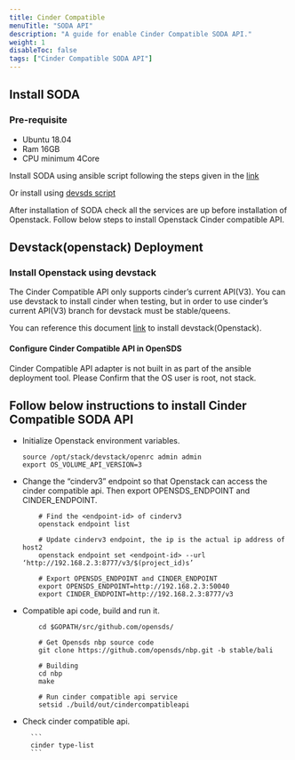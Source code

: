 ```yaml
---
title: Cinder Compatible 
menuTitle: "SODA API"
description: "A guide for enable Cinder Compatible SODA API."
weight: 1
disableToc: false
tags: ["Cinder Compatible SODA API"] 
---
```

## Install SODA

### Pre-requisite 
* Ubuntu 18.04
* Ram 16GB
* CPU minimum 4Core

Install SODA using ansible script following the steps given in the [link](https://docs.sodafoundation.io/soda-gettingstarted/installation-using-ansible/)

Or install using [devsds script](https://docs.sodafoundation.io/guides/developer-guides/file-share/)


After installation of SODA check all the services are up before installation of Openstack.
Follow below steps to install Openstack Cinder compatible API.

## Devstack(openstack) Deployment

### Install Openstack using devstack

The Cinder Compatible API only supports cinder’s current API(V3). 
You can use devstack to install cinder when testing, but in order to use cinder’s current API(V3) branch for devstack must be stable/queens.

You can reference this document [link](https://docs.openstack.org/devstack/latest/) to install devstack(Openstack).
 
#### Configure Cinder Compatible API in OpenSDS

Cinder Compatible API adapter is not built in as part of the ansible deployment tool. 
Please Confirm that the OS user is root, not stack.


## Follow below instructions to install Cinder Compatible SODA API

* Initialize Openstack environment variables.

	```
	source /opt/stack/devstack/openrc admin admin
    export OS_VOLUME_API_VERSION=3
	```
* Change the “cinderv3” endpoint so that Openstack can access the cinder compatible api. Then export OPENSDS_ENDPOINT and CINDER_ENDPOINT.
    
    ```
        # Find the <endpoint-id> of cinderv3
        openstack endpoint list
        
        # Update cinderv3 endpoint, the ip is the actual ip address of host2
        openstack endpoint set <endpoint-id> --url ‘http://192.168.2.3:8777/v3/$(project_id)s’
        
        # Export OPENSDS_ENDPOINT and CINDER_ENDPOINT
        export OPENSDS_ENDPOINT=http://192.168.2.3:50040
        export CINDER_ENDPOINT=http://192.168.2.3:8777/v3

    ```
  
* Compatible api code, build and run it.

	```
	    cd $GOPATH/src/github.com/opensds/
        
        # Get Opensds nbp source code
        git clone https://github.com/opensds/nbp.git -b stable/bali
        
        # Building
        cd nbp
        make
            
        # Run cinder compatible api service
        setsid ./build/out/cindercompatibleapi

	```
* Check cinder compatible api.

		```
		cinder type-list
		```
		